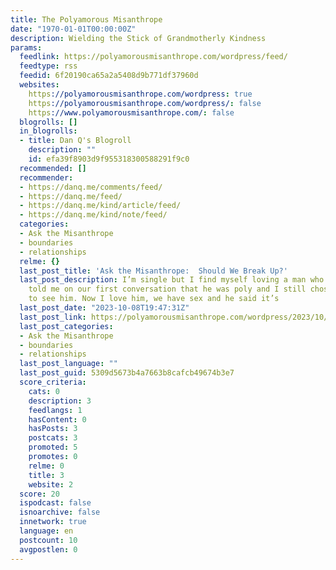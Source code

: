 ```yaml
---
title: The Polyamorous Misanthrope
date: "1970-01-01T00:00:00Z"
description: Wielding the Stick of Grandmotherly Kindness
params:
  feedlink: https://polyamorousmisanthrope.com/wordpress/feed/
  feedtype: rss
  feedid: 6f20190ca65a2a5408d9b771df37960d
  websites:
    https://polyamorousmisanthrope.com/wordpress: true
    https://polyamorousmisanthrope.com/wordpress/: false
    https://www.polyamorousmisanthrope.com/: false
  blogrolls: []
  in_blogrolls:
  - title: Dan Q's Blogroll
    description: ""
    id: efa39f8903d9f955318300588291f9c0
  recommended: []
  recommender:
  - https://danq.me/comments/feed/
  - https://danq.me/feed/
  - https://danq.me/kind/article/feed/
  - https://danq.me/kind/note/feed/
  categories:
  - Ask the Misanthrope
  - boundaries
  - relationships
  relme: {}
  last_post_title: 'Ask the Misanthrope:  Should We Break Up?'
  last_post_description: I’m single but I find myself loving a man who is poly. He
    told me on our first conversation that he was poly and I still chose to continue
    to see him. Now I love him, we have sex and he said it’s
  last_post_date: "2023-10-08T19:47:31Z"
  last_post_link: https://polyamorousmisanthrope.com/wordpress/2023/10/08/ask-the-misanthrope-2/
  last_post_categories:
  - Ask the Misanthrope
  - boundaries
  - relationships
  last_post_language: ""
  last_post_guid: 5309d5673b4a7663b8cafcb49674b3e7
  score_criteria:
    cats: 0
    description: 3
    feedlangs: 1
    hasContent: 0
    hasPosts: 3
    postcats: 3
    promoted: 5
    promotes: 0
    relme: 0
    title: 3
    website: 2
  score: 20
  ispodcast: false
  isnoarchive: false
  innetwork: true
  language: en
  postcount: 10
  avgpostlen: 0
---
```


